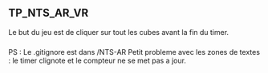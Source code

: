 ## TP_NTS_AR_VR

Le but du jeu est de cliquer sur tout les cubes avant la fin du timer.

### 
PS : Le .gitignore est dans /NTS-AR
Petit probleme avec les zones de textes : le timer clignote et le compteur ne se met pas a jour.
